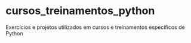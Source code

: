 # cursos_treinamentos_python
Exercícios e projetos utilizados em cursos e treinamentos específicos de Python
